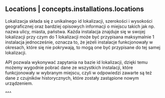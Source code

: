 ## Locations | concepts.installations.locations

Lokalizacja składa się z unikalnego id lokalizacji, szerokości i wysokości geograficznej oraz bardziej opisowych informacji o miejscu takich jak np. nazwa ulicy, miasta, państwa.
Każda instalacja znajduje się w swojej lokalizacji przy czym do 1 lokalizacji może być przypisana maksymalnie 1 instalacja jednocześnie, oznacza to, że jeżeli instalacje funkcjonowały w okresach, które się nie pokrywają, to mogą one być przypisane do tej samej lokalizacji.

API pozwala wykonywać zapytania na bazie id lokalizacji, dzięki temu możemy wygodnie pobrać dane ze wszystkich instalacji, które funkcjonowały w wybranym miejscu, czyli w odpowiedzi zawarte są też dane z czujników historycznych, które zostały zastąpione nowym urządzeniem.

^^^

